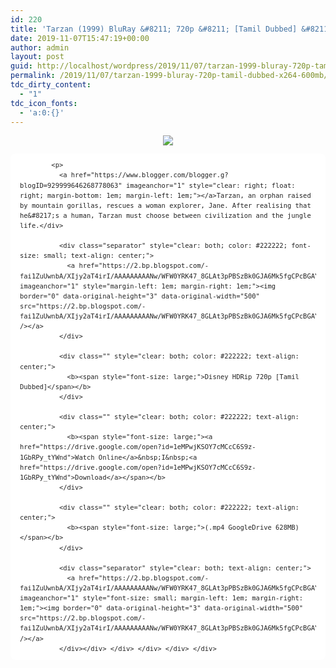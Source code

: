 ```yaml
---
id: 220
title: 'Tarzan (1999) BluRay &#8211; 720p &#8211; [Tamil Dubbed] &#8211; x264 &#8211; 600MB'
date: 2019-11-07T15:47:19+00:00
author: admin
layout: post
guid: http://localhost/wordpress/2019/11/07/tarzan-1999-bluray-720p-tamil-dubbed-x264-600mb/
permalink: /2019/11/07/tarzan-1999-bluray-720p-tamil-dubbed-x264-600mb/
tdc_dirty_content:
  - "1"
tdc_icon_fonts:
  - 'a:0:{}'
---
```

<div dir="ltr" style="text-align: left;" trbidi="on">
  <div class="separator" style="clear: both; text-align: center;">
    <a href="https://2.bp.blogspot.com/-h45yLqV34wI/XJsBKX0rHvI/AAAAAAAAAVw/7eOx0kXcRwcuVoEsg__Vh44VpxmkAaPEgCLcBGAs/s1600/R-6558916-1426221705-5552.png.jpg" imageanchor="1" style="margin-left: 1em; margin-right: 1em;"><img border="0" data-original-height="597" data-original-width="600" src="https://2.bp.blogspot.com/-h45yLqV34wI/XJsBKX0rHvI/AAAAAAAAAVw/7eOx0kXcRwcuVoEsg__Vh44VpxmkAaPEgCLcBGAs/s1600/R-6558916-1426221705-5552.png.jpg" /></a>
  </div>
  
  <div class="mod" data-hveid="CAwQAA" data-md="50" data-ved="2ahUKEwjkrfz6wqHhAhUJSX0KHeYmAcgQkCkwI3oECAwQAA" lang="en-IN" style="background-color: white; border-radius: 8px; clear: none; font-family: arial, sans-serif; line-height: 1.54; padding-left: 15px; padding-right: 15px; padding-top: 0px;">
    <div class="PZPZlf hb8SAc kno-fb-ctx" data-attrid="description" data-hveid="CAwQAQ" data-ved="2ahUKEwjkrfz6wqHhAhUJSX0KHeYmAcgQziAoADAjegQIDBAB" style="margin: 13px 0px; overflow: hidden;">
      <div class="r-ioBmOmNVZz5A" jsl="$t t-oF0h478wPRI;$x 0;">
        <div class="kno-rdesc r-isGuo_tQ_zQc" data-rtid="isGuo_tQ_zQc" jsaction="sngtp:r.Eddvt4h-GI8;tp_btn:r.Eddvt4h-GI8" jsl="$t t-JgTEvN6zUII;$x 0;">
          <div style="color: #222222; font-size: small;">
            <h3 class="bNg8Rb" style="clip: rect(1px, 1px, 1px, 1px); font-size: medium; font-weight: normal; height: 1px; margin: 0px; overflow: hidden; padding: 0px; position: absolute; white-space: nowrap; width: 1px; z-index: -1000;">
              Description
            </h3>
            
            <p>
              <a href="https://www.blogger.com/blogger.g?blogID=929999646268778063" imageanchor="1" style="clear: right; float: right; margin-bottom: 1em; margin-left: 1em;"></a>Tarzan, an orphan raised by mountain gorillas, rescues a woman explorer, Jane. After realising that he&#8217;s a human, Tarzan must choose between civilization and the jungle life.</div> 
              
              <div class="separator" style="clear: both; color: #222222; font-size: small; text-align: center;">
                <a href="https://2.bp.blogspot.com/-fai1ZuUwnbA/XIjy2aT4irI/AAAAAAAAANw/WFW0YRK47_8GLAt3pPBSzBk0GJA6Mk5fgCPcBGAYYCw/s1600/torrborder.gif" imageanchor="1" style="margin-left: 1em; margin-right: 1em;"><img border="0" data-original-height="3" data-original-width="500" src="https://2.bp.blogspot.com/-fai1ZuUwnbA/XIjy2aT4irI/AAAAAAAAANw/WFW0YRK47_8GLAt3pPBSzBk0GJA6Mk5fgCPcBGAYYCw/s1600/torrborder.gif" /></a>
              </div>
              
              <div class="" style="clear: both; color: #222222; text-align: center;">
                <b><span style="font-size: large;">Disney HDRip 720p [Tamil Dubbed]</span></b>
              </div>
              
              <div class="" style="clear: both; color: #222222; text-align: center;">
                <b><span style="font-size: large;"><a href="https://drive.google.com/open?id=1eMPwjKSOY7cMCcC6S9z-1GbRPy_tYWnd">Watch Online</a>&nbsp;I&nbsp;<a href="https://drive.google.com/open?id=1eMPwjKSOY7cMCcC6S9z-1GbRPy_tYWnd">Download</a></span></b>
              </div>
              
              <div class="" style="clear: both; color: #222222; text-align: center;">
                <b><span style="font-size: large;">(.mp4 GoogleDrive 628MB)</span></b>
              </div>
              
              <div class="separator" style="clear: both; text-align: center;">
                <a href="https://2.bp.blogspot.com/-fai1ZuUwnbA/XIjy2aT4irI/AAAAAAAAANw/WFW0YRK47_8GLAt3pPBSzBk0GJA6Mk5fgCPcBGAYYCw/s1600/torrborder.gif" imageanchor="1" style="font-size: small; margin-left: 1em; margin-right: 1em;"><img border="0" data-original-height="3" data-original-width="500" src="https://2.bp.blogspot.com/-fai1ZuUwnbA/XIjy2aT4irI/AAAAAAAAANw/WFW0YRK47_8GLAt3pPBSzBk0GJA6Mk5fgCPcBGAYYCw/s1600/torrborder.gif" /></a>
              </div></div> </div> </div> </div> </div>